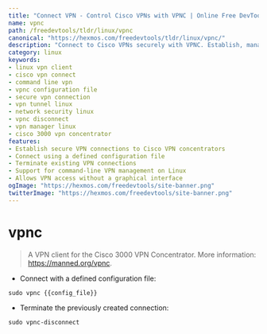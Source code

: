 ```yaml
---
title: "Connect VPN - Control Cisco VPNs with VPNC | Online Free DevTools by Hexmos"
name: vpnc
path: /freedevtools/tldr/linux/vpnc
canonical: "https://hexmos.com/freedevtools/tldr/linux/vpnc/"
description: "Connect to Cisco VPNs securely with VPNC. Establish, manage, and terminate VPN connections using the command line on Linux. Free online tool, no registration required."
category: linux
keywords:
- linux vpn client
- cisco vpn connect
- command line vpn
- vpnc configuration file
- secure vpn connection
- vpn tunnel linux
- network security linux
- vpnc disconnect
- vpn manager linux
- cisco 3000 vpn concentrator
features:
- Establish secure VPN connections to Cisco VPN concentrators
- Connect using a defined configuration file
- Terminate existing VPN connections
- Support for command-line VPN management on Linux
- Allows VPN access without a graphical interface
ogImage: "https://hexmos.com/freedevtools/site-banner.png"
twitterImage: "https://hexmos.com/freedevtools/site-banner.png"
---
```


# vpnc

> A VPN client for the Cisco 3000 VPN Concentrator.
> More information: <https://manned.org/vpnc>.

- Connect with a defined configuration file:

`sudo vpnc {{config_file}}`

- Terminate the previously created connection:

`sudo vpnc-disconnect`
